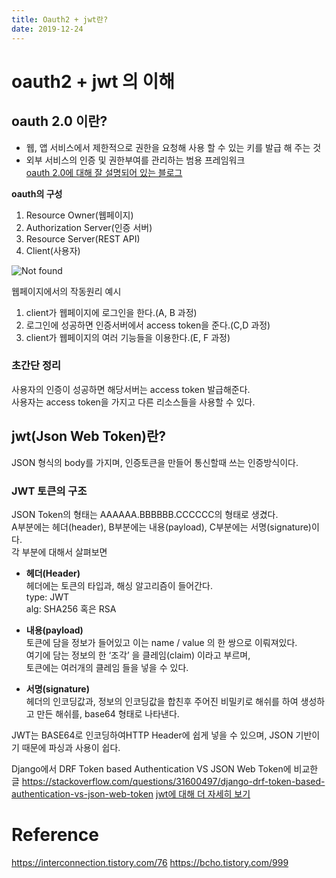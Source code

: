 ```yaml
---
title: Oauth2 + jwt란?
date: 2019-12-24
---
```


# oauth2 + jwt 의 이해

## oauth 2.0 이란?
- 웹, 앱 서비스에서 제한적으로 권한을 요청해 사용 할 수 있는 키를 발급 해 주는 것
- 외부 서비스의 인증 및 권한부여를 관리하는 범용 프레임워크  
[oauth 2.0에 대해 잘 설명되어 있는 블로그]
  
**oauth의 구성**
1) Resource Owner(웹페이지)  
2) Authorization Server(인증 서버)  
3) Resource Server(REST API)  
4) Client(사용자)  

![Not found](https://t1.daumcdn.net/cfile/tistory/25238637583547EC0A "oauth flow")

웹페이지에서의 작동원리 예시  
1. client가 웹페이지에 로그인을 한다.(A, B 과정)  
2. 로그인에 성공하면 인증서버에서 access token을 준다.(C,D 과정)
3. client가 웹페이지의 여러 기능들을 이용한다.(E, F 과정)

### 초간단 정리
사용자의 인증이 성공하면 해당서버는 access token 발급해준다.  
사용자는 access token을 가지고 다른 리소스들을 사용할 수 있다.  

## jwt(Json Web Token)란?
JSON 형식의 body를 가지며, 인증토큰을 만들어 통신할때 쓰는 인증방식이다.  

### JWT 토큰의 구조

JSON Token의 형태는 AAAAAA.BBBBBB.CCCCCC의 형태로 생겼다.  
A부분에는 헤더(header), B부분에는 내용(payload), C부분에는 서명(signature)이다.  
각 부분에 대해서 살펴보면  

- **헤더(Header)**  
헤더에는 토큰의 타입과, 해싱 알고리즘이 들어간다.  
type: JWT  
alg: SHA256 혹은 RSA  

- **내용(payload)**  
토큰에 담을 정보가 들어있고 이는 name / value 의 한 쌍으로 이뤄져있다.  
여기에 담는 정보의 한 ‘조각’ 을 클레임(claim) 이라고 부르며,  
토큰에는 여러개의 클레임 들을 넣을 수 있다.  

- **서명(signature)**  
헤더의 인코딩값과, 정보의 인코딩값을 합친후 주어진 비밀키로 해쉬를 하여 생성하고
만든 해쉬를, base64 형태로 나타낸다.

JWT는 BASE64로 인코딩하여HTTP Header에 쉽게 넣을 수 있으며, JSON 기반이기 때문에 파싱과 사용이 쉽다.  

Django에서 DRF Token based Authentication VS JSON Web Token에 비교한 글
<https://stackoverflow.com/questions/31600497/django-drf-token-based-authentication-vs-json-web-token>
[jwt에 대해 더 자세히 보기]

# Reference
<https://interconnection.tistory.com/76>
<https://bcho.tistory.com/999>

[oauth 2.0에 대해 잘 설명되어 있는 블로그]: https://interconnection.tistory.com/76
[jwt에 대해 더 자세히 보기]: https://bcho.tistory.com/999

